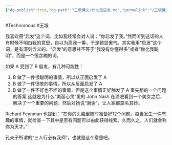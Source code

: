 ```yaml
---
{"dg-publish":true,"dg-path":"王垠博文/什么是启发.md","permalink":"/王垠博文/什么是启发/","created":"2023-12-12T15:18:21.000+08:00","updated":"2023-12-12T15:18:50.000+08:00"}
---
```


#Technomous #王垠 

我喜欢用“启发”这个词。比如我经常会对人说：“你启发了我。”然而听到这话的人有时候不明白我的意思，自以为高我一筹，于是顿显傲气。其实我用“启发”这个词，是有深刻含义的。“启发”的意思并不等于“我没有你懂得多”或者“你比我聪明”，而是一个很含糊的词。

如果 A 受到了 B 启发，有几种可能性：

1. B 做了一件很聪明的事情，所以从正面启发了 A
2. B 做了一件很笨的事情，所以从反面启发了 A
3. B 做了一件不好也不坏的事情，但是这个事情正好触发了 A 事先想的一个问题的答案
这就是为什么“美丽心灵”里的 John Nash 在酒吧看到一个美女之后，解决了一个重要的问题，然后对她说“谢谢”，让人家都莫名其妙。

Richard Feynman 也提到：“在你的头脑里随时准备好12个问题。每当发生一件有趣的事情，就检查一下其中是否有问题可以由此获得线索。久而久之，人们就会称你为天才。”

孔夫子所谓的“三人行必有我师”，也就是这个意思吧。